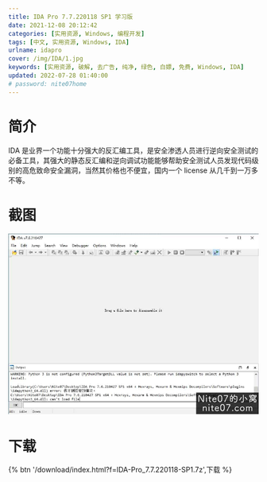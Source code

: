 ```yaml
---
title: IDA Pro 7.7.220118 SP1 学习版
date: 2021-12-08 20:12:42
categories: [实用资源, Windows, 编程开发]
tags: [中文, 实用资源, Windows, IDA]
urlname: idapro
cover: /img/IDA/1.jpg
keywords: [实用资源, 破解, 去广告, 纯净, 绿色, 白嫖, 免费, Windows, IDA]
updated: 2022-07-28 01:40:00
# password: nite07home
---
```


# 简介

IDA 是业界一个功能十分强大的反汇编工具，是安全渗透人员进行逆向安全测试的必备工具，其强大的静态反汇编和逆向调试功能能够帮助安全测试人员发现代码级别的高危致命安全漏洞，当然其价格也不便宜，国内一个 license 从几千到一万多不等。

# 截图

![](/img/IDA/2.jpg)

# 下载

{% btn '/download/index.html?f=IDA-Pro_7.7.220118-SP1.7z',下载 %}
